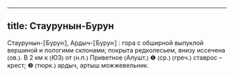 
---
title: Стаурунын-Бурун
---
Стаурунын-⟦Бурун⟧, Ардыч-⟦Бурун⟧
: гора с обширной выпуклой вершиной и пологими склонами; покрыта редколесьем, внизу иссечена ⦅ов.⦆. В 2 км к ⦅ЮЗ⦆ от ⦅н.п.⦆ Приветное ⦅Алушт.⦆ ❶ ⦅ср.⦆ ⦅греч.⦆ ставрос – крест; ❷ ⦅тюрк.⦆ ардыч, артыш можжевельник.
